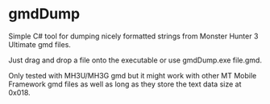 # gmdDump
Simple C# tool for dumping nicely formatted strings from Monster Hunter 3 Ultimate gmd files.

Just drag and drop a file onto the executable or use gmdDump.exe file.gmd.

Only tested with MH3U/MH3G gmd but it might work with other MT Mobile Framework gmd files as well as long as they store the text data size at 0x018.